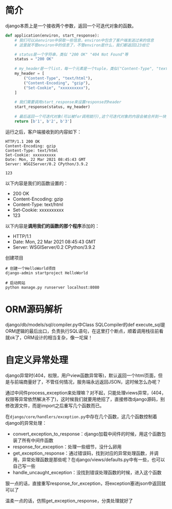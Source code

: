 # 简介

django本质上是一个接收两个参数，返回一个可迭代对象的函数。

```python
def application(environ, start_response):
    # 我们可以从environ中获取一些信息，environ中包含了客户端发送过来的信息
    # 这里就不管environ中的信息了，不管environ是什么，我们都返回123给它

    # status是一个字符串，类似 "200 OK" "404 Not Found"等
    status = "200 OK"
    
    # my_header是一个list，每一个元素是一个tuple，类似("Content-Type", "text/html")
    my_header = [
        ("Content-Type", "text/html"),
        ("Content-Encoding", "gzip"),
        ("Set-Cookie", "xxxxxxxxxx"),
    ]
    
    # 我们需要调用start_response来设置response的header
    start_response(status, my_header)
    
    # 最后返回一个可迭代对象(可以被for调用就行),这个可迭代对象的内容会被合并到一块，当作response的body
    return [b'1', b'2', b'3']
```

运行之后，客户端接收到的内容如下：

```
HTTP/1.1 200 OK
Content-Encoding: gzip
Content-Type: text/html
Set-Cookie: xxxxxxxxxx
Date: Mon, 22 Mar 2021 08:45:43 GMT
Server: WSGIServer/0.2 CPython/3.9.2

123
```

以下内容是我们的函数设置的：

- 200 OK
- Content-Encoding: gzip
- Content-Type: text/html
- Set-Cookie: xxxxxxxxxx
- 123

以下内容是**调用我们的函数的那个程序**添加的：

- HTTP/1.1
- Date: Mon, 22 Mar 2021 08:45:43 GMT
- Server:  WSGIServer/0.2 CPython/3.9.2





创建项目

```shell
# 创建一个HelloWorld项目
django-admin startproject HelloWorld

# 启动网站
python manage.py runserver localhost:8080
```



# ORM源码解析

django/db/models/sql/compiler.py中Class SQLCompiler的def execute_sql是ORM逻辑的最后出口，负责执行SQL语句，在这里打个断点，顺着调用栈往前看就ok了，ORM设计的相当复杂，像一坨屎！



# 自定义异常处理

django异常时(404，权限，用户view函数异常等)，默认返回一个html页面，但是与前端商量好了，不管任何情况，服务端永远返回JSON，这时候怎么办呢？

通过中间件process_exception来处理嘛？对不起，只能处理views异常，(404，权限等异常依然解决不了)，这时候我们就要用绝招了，直接修改django源码，别修改源文件，而是import之后重写几个函数而已。

在`django/core/handlers/exception.py`中存在几个函数，这几个函数控制着django的异常处理：

- convert_exception_to_response：django加载中间件的时候，用这个函数包装了所有中间件函数
- response_for_exception：处理一些细节，没什么卵用
- get_exception_response：通过错误码，找到对应的异常处理函数，并调用，异常处理函数是那些呢？在django/views/defaults.py中有一些，也可以自己写一些
- handle_uncaught_exception：没找到错误处理函数的时候，进入这个函数 

狠一点的话，直接重写response_for_exception，将exception塞进json中返回就可以了

温柔一点的话，仿照get_exception_response，分类处理就好了